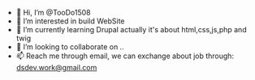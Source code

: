 - 👋 Hi, I’m @TooDo1508
- 👀 I’m interested in build WebSite 
- 🌱 I’m currently learning Drupal actually it's about html,css,js,php and twig
- 💞️ I’m looking to collaborate on ..
- 📫 Reach me through email, we can exchange about job through: dsdev.work@gmail.com

<!---
TooDo1508/TooDo1508 is a ✨ special ✨ repository because its `README.md` (this file) appears on your GitHub profile.
You can click the Preview link to take a look at your changes.
--->
